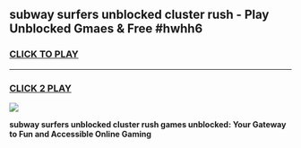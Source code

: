 
## subway surfers unblocked cluster rush - Play Unblocked Gmaes & Free #hwhh6
<h3>
<a href="https://news.freeplayer.one?title=subway_surfers_unblocked_cluster_rush&ref=27F">CLICK TO PLAY</a></h3>
<hr>

<h3>
<a href="https://news.freeplayer.one?title=subway_surfers_unblocked_cluster_rush&ref=27F">CLICK 2 PLAY</a>
  
</h3>

<a href="https://news.freeplayer.one?title=subway_surfers_unblocked_cluster_rush&ref=27F/"><img src="https://clearcache.store/games.png"></a>


**subway surfers unblocked cluster rush games unblocked: Your Gateway to Fun and Accessible Online Gaming**
